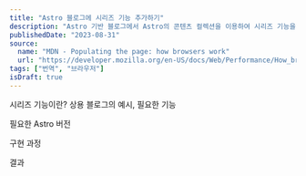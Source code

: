 ```yaml
---
title: "Astro 블로그에 시리즈 기능 추가하기"
description: "Astro 기반 블로그에서 Astro의 콘텐츠 컬렉션을 이용하여 시리즈 기능을 추가했던 과정을 소개한다."
publishedDate: "2023-08-31"
source:
  name: "MDN - Populating the page: how browsers work"
  url: "https://developer.mozilla.org/en-US/docs/Web/Performance/How_browsers_work"
tags: ["번역", "브라우저"]
isDraft: true
---
```


시리즈 기능이란? 상용 블로그의 예시, 필요한 기능

필요한 Astro 버전

구현 과정

결과
